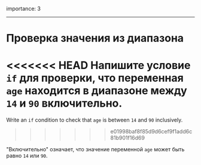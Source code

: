 importance: 3

---

# Проверка значения из диапазона

<<<<<<< HEAD
Напишите условие `if` для проверки, что переменная `age` находится в диапазоне между `14` и `90` включительно.
=======
Write an `if` condition to check that `age` is between `14` and `90` inclusively.
>>>>>>> e01998baf8f85d9d6cef9f1add6c81b901f16d69

"Включительно" означает, что значение переменной `age` может быть равно `14` или `90`.
